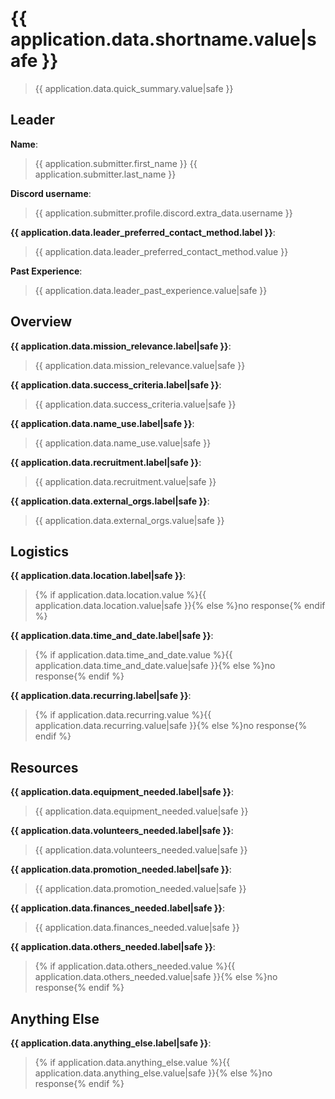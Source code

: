 # {{ application.data.shortname.value|safe }}

> {{ application.data.quick_summary.value|safe }}

## Leader

**Name**:
> {{ application.submitter.first_name }} {{ application.submitter.last_name }}

**Discord username**:
> {{ application.submitter.profile.discord.extra_data.username }}

**{{ application.data.leader_preferred_contact_method.label }}**:
> {{ application.data.leader_preferred_contact_method.value }}

**Past Experience**:
> {{ application.data.leader_past_experience.value|safe }}

## Overview

**{{ application.data.mission_relevance.label|safe }}**:
> {{ application.data.mission_relevance.value|safe }}

**{{ application.data.success_criteria.label|safe }}**:
> {{ application.data.success_criteria.value|safe }}

**{{ application.data.name_use.label|safe }}**:
> {{ application.data.name_use.value|safe }}

**{{ application.data.recruitment.label|safe }}**:
> {{ application.data.recruitment.value|safe }}

**{{ application.data.external_orgs.label|safe }}**:
> {{ application.data.external_orgs.value|safe }}

## Logistics

**{{ application.data.location.label|safe }}**:
> {% if application.data.location.value %}{{ application.data.location.value|safe }}{% else %}no response{% endif %}

**{{ application.data.time_and_date.label|safe }}**:
> {% if application.data.time_and_date.value %}{{ application.data.time_and_date.value|safe }}{% else %}no response{% endif %}

**{{ application.data.recurring.label|safe }}**:
> {% if application.data.recurring.value %}{{ application.data.recurring.value|safe }}{% else %}no response{% endif %}

## Resources

**{{ application.data.equipment_needed.label|safe }}**:
> {{ application.data.equipment_needed.value|safe }}

**{{ application.data.volunteers_needed.label|safe }}**:
> {{ application.data.volunteers_needed.value|safe }}

**{{ application.data.promotion_needed.label|safe }}**:
> {{ application.data.promotion_needed.value|safe }}

**{{ application.data.finances_needed.label|safe }}**:
> {{ application.data.finances_needed.value|safe }}

**{{ application.data.others_needed.label|safe }}**:
> {% if application.data.others_needed.value %}{{ application.data.others_needed.value|safe }}{% else %}no response{% endif %}

## Anything Else

**{{ application.data.anything_else.label|safe }}**:
> {% if application.data.anything_else.value %}{{ application.data.anything_else.value|safe }}{% else %}no response{% endif %}
